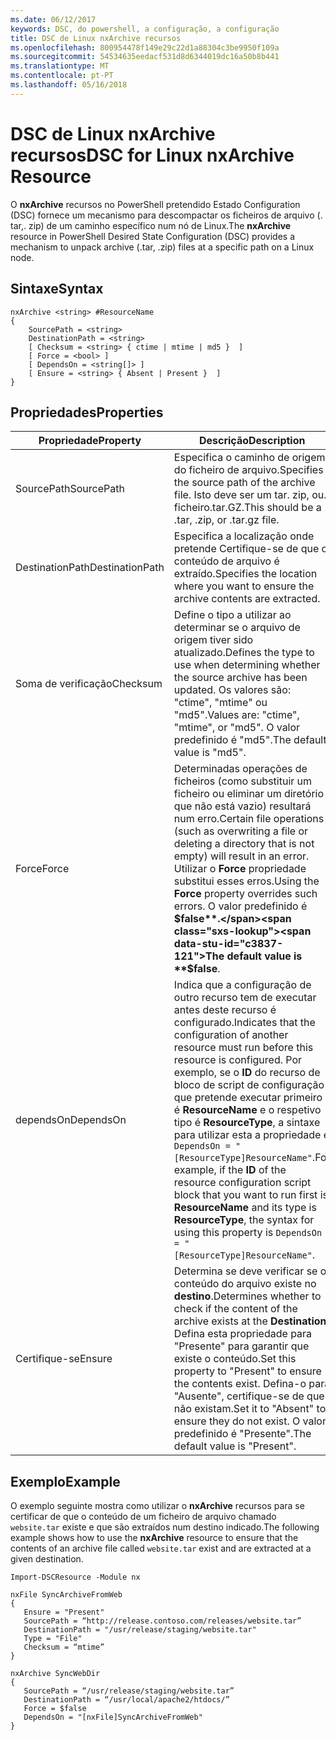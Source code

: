 ```yaml
---
ms.date: 06/12/2017
keywords: DSC, do powershell, a configuração, a configuração
title: DSC de Linux nxArchive recursos
ms.openlocfilehash: 800954478f149e29c22d1a88304c3be9950f109a
ms.sourcegitcommit: 54534635eedacf531d8d6344019dc16a50b8b441
ms.translationtype: MT
ms.contentlocale: pt-PT
ms.lasthandoff: 05/16/2018
---
```

# <a name="dsc-for-linux-nxarchive-resource"></a><span data-ttu-id="c3837-103">DSC de Linux nxArchive recursos</span><span class="sxs-lookup"><span data-stu-id="c3837-103">DSC for Linux nxArchive Resource</span></span>

<span data-ttu-id="c3837-104">O **nxArchive** recursos no PowerShell pretendido Estado Configuration (DSC) fornece um mecanismo para descompactar os ficheiros de arquivo (. tar,. zip) de um caminho específico num nó de Linux.</span><span class="sxs-lookup"><span data-stu-id="c3837-104">The **nxArchive** resource in PowerShell Desired State Configuration (DSC) provides a mechanism to unpack archive (.tar, .zip) files at a specific path on a Linux node.</span></span>

## <a name="syntax"></a><span data-ttu-id="c3837-105">Sintaxe</span><span class="sxs-lookup"><span data-stu-id="c3837-105">Syntax</span></span>

```
nxArchive <string> #ResourceName
{
    SourcePath = <string>
    DestinationPath = <string>
    [ Checksum = <string> { ctime | mtime | md5 }  ]
    [ Force = <bool> ]
    [ DependsOn = <string[]> ]
    [ Ensure = <string> { Absent | Present }  ]
}
```

## <a name="properties"></a><span data-ttu-id="c3837-106">Propriedades</span><span class="sxs-lookup"><span data-stu-id="c3837-106">Properties</span></span>

|  <span data-ttu-id="c3837-107">Propriedade</span><span class="sxs-lookup"><span data-stu-id="c3837-107">Property</span></span> |  <span data-ttu-id="c3837-108">Descrição</span><span class="sxs-lookup"><span data-stu-id="c3837-108">Description</span></span> |
|---|---|
| <span data-ttu-id="c3837-109">SourcePath</span><span class="sxs-lookup"><span data-stu-id="c3837-109">SourcePath</span></span>| <span data-ttu-id="c3837-110">Especifica o caminho de origem do ficheiro de arquivo.</span><span class="sxs-lookup"><span data-stu-id="c3837-110">Specifies the source path of the archive file.</span></span> <span data-ttu-id="c3837-111">Isto deve ser um tar. zip, ou. ficheiro.tar.GZ.</span><span class="sxs-lookup"><span data-stu-id="c3837-111">This should be a .tar, .zip, or .tar.gz file.</span></span> |
| <span data-ttu-id="c3837-112">DestinationPath</span><span class="sxs-lookup"><span data-stu-id="c3837-112">DestinationPath</span></span>| <span data-ttu-id="c3837-113">Especifica a localização onde pretende Certifique-se de que o conteúdo de arquivo é extraído.</span><span class="sxs-lookup"><span data-stu-id="c3837-113">Specifies the location where you want to ensure the archive contents are extracted.</span></span>|
| <span data-ttu-id="c3837-114">Soma de verificação</span><span class="sxs-lookup"><span data-stu-id="c3837-114">Checksum</span></span>| <span data-ttu-id="c3837-115">Define o tipo a utilizar ao determinar se o arquivo de origem tiver sido atualizado.</span><span class="sxs-lookup"><span data-stu-id="c3837-115">Defines the type to use when determining whether the source archive has been updated.</span></span> <span data-ttu-id="c3837-116">Os valores são: "ctime", "mtime" ou "md5".</span><span class="sxs-lookup"><span data-stu-id="c3837-116">Values are: "ctime", "mtime", or "md5".</span></span> <span data-ttu-id="c3837-117">O valor predefinido é "md5".</span><span class="sxs-lookup"><span data-stu-id="c3837-117">The default value is "md5".</span></span>|
| <span data-ttu-id="c3837-118">Force</span><span class="sxs-lookup"><span data-stu-id="c3837-118">Force</span></span>| <span data-ttu-id="c3837-119">Determinadas operações de ficheiros (como substituir um ficheiro ou eliminar um diretório que não está vazio) resultará num erro.</span><span class="sxs-lookup"><span data-stu-id="c3837-119">Certain file operations (such as overwriting a file or deleting a directory that is not empty) will result in an error.</span></span> <span data-ttu-id="c3837-120">Utilizar o **Force** propriedade substitui esses erros.</span><span class="sxs-lookup"><span data-stu-id="c3837-120">Using the **Force** property overrides such errors.</span></span> <span data-ttu-id="c3837-121">O valor predefinido é **$false**.</span><span class="sxs-lookup"><span data-stu-id="c3837-121">The default value is **$false**.</span></span>|
| <span data-ttu-id="c3837-122">dependsOn</span><span class="sxs-lookup"><span data-stu-id="c3837-122">DependsOn</span></span> | <span data-ttu-id="c3837-123">Indica que a configuração de outro recurso tem de executar antes deste recurso é configurado.</span><span class="sxs-lookup"><span data-stu-id="c3837-123">Indicates that the configuration of another resource must run before this resource is configured.</span></span> <span data-ttu-id="c3837-124">Por exemplo, se o **ID** do recurso de bloco de script de configuração que pretende executar primeiro é **ResourceName** e o respetivo tipo é **ResourceType**, a sintaxe para utilizar esta a propriedade é `DependsOn = "[ResourceType]ResourceName"`.</span><span class="sxs-lookup"><span data-stu-id="c3837-124">For example, if the **ID** of the resource configuration script block that you want to run first is **ResourceName** and its type is **ResourceType**, the syntax for using this property is `DependsOn = "[ResourceType]ResourceName"`.</span></span>|
| <span data-ttu-id="c3837-125">Certifique-se</span><span class="sxs-lookup"><span data-stu-id="c3837-125">Ensure</span></span>| <span data-ttu-id="c3837-126">Determina se deve verificar se o conteúdo do arquivo existe no **destino**.</span><span class="sxs-lookup"><span data-stu-id="c3837-126">Determines whether to check if the content of the archive exists at the **Destination**.</span></span> <span data-ttu-id="c3837-127">Defina esta propriedade para "Presente" para garantir que existe o conteúdo.</span><span class="sxs-lookup"><span data-stu-id="c3837-127">Set this property to "Present" to ensure the contents exist.</span></span> <span data-ttu-id="c3837-128">Defina-o para "Ausente", certifique-se de que não existam.</span><span class="sxs-lookup"><span data-stu-id="c3837-128">Set it to "Absent" to ensure they do not exist.</span></span> <span data-ttu-id="c3837-129">O valor predefinido é "Presente".</span><span class="sxs-lookup"><span data-stu-id="c3837-129">The default value is "Present".</span></span>|

## <a name="example"></a><span data-ttu-id="c3837-130">Exemplo</span><span class="sxs-lookup"><span data-stu-id="c3837-130">Example</span></span>

<span data-ttu-id="c3837-131">O exemplo seguinte mostra como utilizar o **nxArchive** recursos para se certificar de que o conteúdo de um ficheiro de arquivo chamado `website.tar` existe e que são extraídos num destino indicado.</span><span class="sxs-lookup"><span data-stu-id="c3837-131">The following example shows how to use the **nxArchive** resource to ensure that the contents of an archive file called `website.tar` exist and are extracted at a given destination.</span></span>

```
Import-DSCResource -Module nx

nxFile SyncArchiveFromWeb
{
   Ensure = "Present"
   SourcePath = “http://release.contoso.com/releases/website.tar”
   DestinationPath = "/usr/release/staging/website.tar"
   Type = "File"
   Checksum = “mtime”
}

nxArchive SyncWebDir
{
   SourcePath = “/usr/release/staging/website.tar”
   DestinationPath = “/usr/local/apache2/htdocs/”
   Force = $false
   DependsOn = "[nxFile]SyncArchiveFromWeb"
}
```